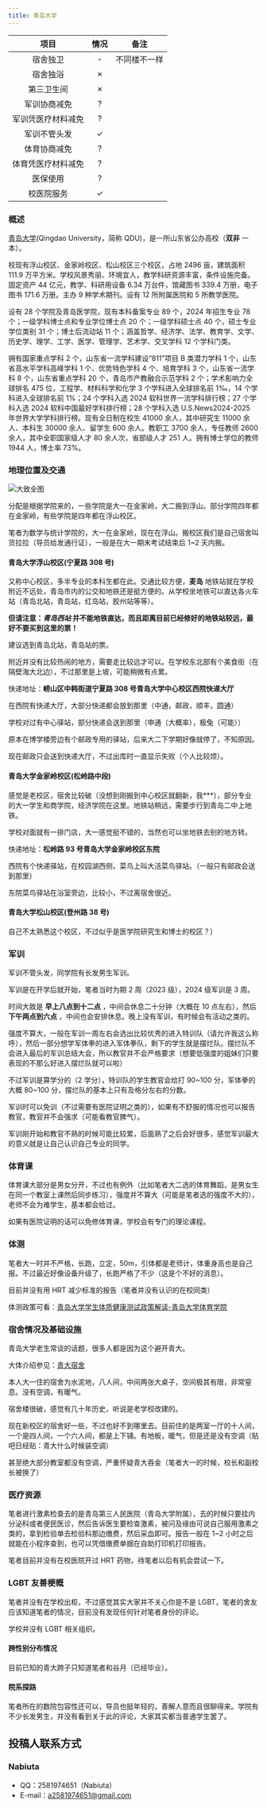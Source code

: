 ```yaml
---
title: 青岛大学
---
```


|        项目        | 情况  |     备注     |
| :----------------: | :---: | :----------: |
|      宿舍独卫      |   -   | 不同楼不一样 |
|      宿舍独浴      |   ✗   |              |
|     第三卫生间     |   ✗   |              |
|    军训协商减免    |   ?   |              |
| 军训凭医疗材料减免 |   ?   |              |
|    军训不管头发    |   ✓   |              |
|    体育协商减免    |   ?   |              |
| 体育凭医疗材料减免 |   ?   |              |
|      医保使用      |   ?   |              |
|     校医院服务     |   ✓   |              |



### 概述

[青岛大学](https://www.qdu.edu.cn/)(Qingdao University，简称 QDU)，是一所山东省公办高校（**双非** 一本）。

校现有浮山校区、金家岭校区、松山校区三个校区，占地 2496 亩，建筑面积 111.9 万平方米。学校风景秀丽、环境宜人，教学科研资源丰富，条件设施完备。固定资产 44 亿元，教学、科研用设备 6.34 万台件，馆藏图书 339.4 万册，电子图书 171.6 万册。主办 9 种学术期刊。设有 12 所附属医院和 5 所教学医院。

设有 28 个学院及青岛医学院，现有本科备案专业 89 个，2024 年招生专业 78 个；一级学科博士点和专业学位博士点 20 个；一级学科硕士点 40 个，硕士专业学位类别 31 个；博士后流动站 11 个；涵盖哲学、经济学、法学、教育学、文学、历史学、理学、工学、医学、管理学、艺术学、交叉学科 12 个学科门类。

拥有国家重点学科 2 个，山东省一流学科建设“811”项目 B 类潜力学科 1 个，山东省高水平学科高峰学科 1 个、优势特色学科 4 个、培育学科 3 个，山东省一流学科 8 个，山东省重点学科 20 个，青岛市产教融合示范学科 2 个；学术影响力全球排名 475 位，工程学、材料科学和化学 3 个学科进入全球排名前 1‰，14 个学科进入全球排名前 1%；24 个学科入选 2024 软科世界一流学科排行榜；27 个学科入选 2024 软科中国最好学科排行榜；28 个学科入选 U.S.News2024-2025 年世界大学学科排行榜。现有全日制在校生 41000 余人，其中研究生 11000 余人、本科生 30000 余人、留学生 600 余人。教职工 3700 余人，专任教师 2600 余人，其中全职国家级人才 80 余人次，省部级人才 251 人。拥有博士学位的教师 1944 人，博士率 73%。


### 地理位置及交通

![大致全图](https://www.qdu.edu.cn/__local/7/46/C9/4E4861B6736FDDC0F4A4E9D5D5C_86470C80_5A3A0.jpg)

分配是根据学院来的，一些学院是大一在金家岭，大二搬到浮山。部分学院四年都在金家岭，有些学院是四年都在浮山校区。

笔者为数学与统计学院的，大一在金家岭，现在在浮山。搬校区我们是自己宿舍叫货拉拉（导员给发通行证），一般是在大一期末考试结束后 1~2 天内搬。

#### 青岛大学浮山校区(宁夏路 308 号)

又称中心校区，多半专业的本科生都在此。交通比较方便，**麦岛** 地铁站就在学校附近不远处，青岛市内的公交和地铁还是挺方便的。从学校坐地铁可以直达各火车站（青岛北站，青岛站，红岛站，胶州站等等）。

**但请注意：*青岛西站* 并不能地铁直达，而且距离目前已经修好的地铁站较远，最好不要买到这里的票！**

建议选到青岛北站，青岛站的票。

附近并没有比较热闹的地方，需要走比较远才可以。在学校东北部有个美食街（在隔壁海大北边），不过那里是上坡，可能稍微有点累。

快递地址：**崂山区中韩街道宁夏路 308 号青岛大学中心校区西院快递大厅**

在西院有快递大厅，大部分快递都会放到那里（中通，邮政，顺丰，圆通）

学校对过有中心驿站，部分快递会送到那里（申通（大概率），极兔（可能））

原本在博学楼旁边有个邮政专用的驿站，后来大二下学期好像就停了，不知原因。

现在邮政只会送到快递大厅，不过出库时一直显示失败（个人比较烦）。

#### 青岛大学金家岭校区(松岭路中段)

感觉是老校区，宿舍比较破（没想到刚搬到中心校区就翻新，我***），部分专业的大一学生和商学院，经济学院在这里。地铁站稍远，需要步行到青岛二中上地铁。

学校对面就有一排门店，大一感觉挺不错的，当然也可以坐地铁去别的地方转。

快递地址：**松岭路 93 号青岛大学金家岭校区东院**

西院有个快递驿站，在校园湖西侧，菜鸟上叫大活菜鸟驿站。（一般只有邮政会送到那里）

东院菜鸟驿站在浴室旁边，比较小，不过离宿舍很近。

#### 青岛大学松山校区(登州路 38 号)

自己不太熟悉这个校区，不过似乎是医学院研究生和博士的校区？）

### 军训

军训不管头发，同学院有长发男生军训。

军训是在开学后就开始，笔者当时为期 2 周（2023 级），2024 级军训是 3 周。

时间大致是 **早上八点到十二点** ，中间会休息二十分钟（大概在 10 点左右），然后 **下午两点到六点** ，中间也会安排休息。晚上没有军训，有时候会有活动之类的。

强度不算大，一般在军训一周左右会选出比较优秀的进入特训队（请允许我这么称呼），然后一部分想学军体拳的进入军体拳队，剩下的学生就是摆烂队。摆烂队不会进入最后的军训总结大会，所以教官并不会严格要求（想要低强度的姐妹们只要表现的不那么好进入摆烂队就可以啦）

不过军训是算学分的（2 学分），特训队的学生教官会给打 90~100 分，军体拳的大概 80~100 分，摆烂队的基本上只有及格分左右的分数。

军训时可以免训（不过需要有医院证明之类的），如果有不舒服的情况也可以报告教官，教官并不会强求（可能看教官脾气）。

军训刚开始和教官不熟的时候可能比较累，后面熟了之后会好很多，感觉军训最大的意义就是让自己认识自己专业的同学。

### 体育课

体育课大部分是男女分开，不过也有例外（比如笔者大二选的体育舞蹈，是男女生在同一个教室上课然后同步练习），强度并不算大（可能是笔者选的强度不大的），老师不会为难学生，基本都会给过。

如果有医院证明的话可以免修体育课，学校会有专门的理论课程。

### 体测

笔者大一时并不严格，长跑，立定，50m，引体都是老师计，体重身高也是自己报。不过最近好像设备升级了，长跑严格了不少（这是个不好的消息）。

目前并没有用 HRT 减少标准的报告（笔者并没有认识的在校同类）

体测政策可看：[青岛大学学生体质健康测试政策解读-青岛大学体育学院](https://ty.qdu.edu.cn/info/1218/2787.htm)

### 宿舍情况及基础设施

青岛大学老生常谈的话题，很多人都是因为这个避开青大。

大体介绍参见：[青大宿舍](https://www.zhihu.com/question/326872699/answer/1935848131)

本人大一住的宿舍为水泥地，八人间，中间两张大桌子，空间极其有限，非常窒息。没有空调，有暖气。

宿舍楼很破，感觉有几十年历史，听说是老学校改建的。

现在新校区的宿舍好一些，不过也好不到哪里去。目前住的是两室一厅的十人间，一个是四人间，一个六人间，都是上下铺。有地板，暖气，但是还是没有空调（贴吧日经贴：青大什么时候装空调）

甚至绝大部分教室都没有空调，严重怀疑青大吞金（笔者大一的时候，校长和副校长被换了）

### 医疗资源

笔者进行激素检查去的是青岛第三人民医院（青岛大学附属），去的时候只要挂内分泌科或者便民医诊，然后告诉医生要检查激素，被问及缘由可说自己服用激素之类的，拿到检验单去检验科那边缴费，然后采血即可。报告一般在 1~2 小时之后就能在小程序查到，也可以凭借缴费单据在自助打印机打印报告。

笔者目前并没有在校医院开过 HRT 药物，待笔者以后有机会尝试一下。

### LGBT 友善梗概

笔者并没有在学校出柜，不过感觉其实大家并不关心你是不是 LGBT，笔者的舍友应该知道笔者的情况，目前没有发现任何针对笔者身份的评论。

学校并没有 LGBT 相关组织。

#### 跨性别分布情况

目前已知的青大跨子只知道笔者和谷月（已经毕业）。

#### 院系探路

笔者所在的数院包容性还可以，导员也挺年轻的，善解人意而且很聊得来。学院有不少长发男生，并没有看到关于此的评论，大家其实都当普通学生罢了。

## 投稿人联系方式

### Nabiuta

- QQ：2581974651（Nabiuta）
- E-mail：a2581974651@gmail.com

